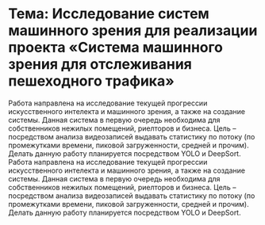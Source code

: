 # Тема: Исследование систем машинного зрения для реализации проекта «Система машинного зрения для отслеживания пешеходного трафика»
Работа направлена на исследование текущей прогрессии искусственного интелекта и машинного зрения, а также на создание системы. Данная система в первую очередь необходима для собственников нежилых помещений, риелторов и бизнеса. Цель – посредством анализа видеозаписей выдавать статистику по потоку (по промежутками времени, пиковой загруженности, средней и прочим). Делать данную работу планируется посредством YOLO и DeepSort.
Работа направлена на исследование текущей прогрессии искусственного интелекта и машинного зрения, а также на создание системы. Данная система в первую очередь необходима для собственников нежилых помещений, риелторов и бизнеса.
Цель – посредством анализа видеозаписей выдавать статистику по потоку (по промежутками времени, пиковой загруженности, средней и прочим). Делать данную работу планируется посредством YOLO и DeepSort.

